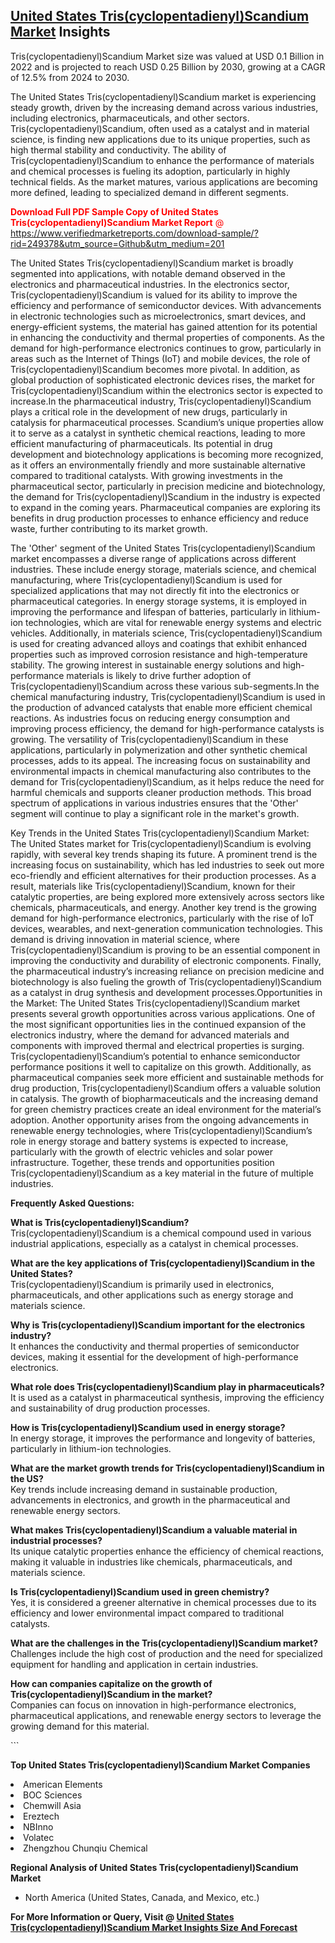 <h2><a href="https://www.verifiedmarketreports.com/download-sample/?rid=249378&amp;utm_source=Github&amp;utm_medium=201" target="_blank">United States Tris(cyclopentadienyl)Scandium Market</a> Insights</h2><p>Tris(cyclopentadienyl)Scandium Market size was valued at USD 0.1 Billion in 2022 and is projected to reach USD 0.25 Billion by 2030, growing at a CAGR of 12.5% from 2024 to 2030.</p><p><p>The United States Tris(cyclopentadienyl)Scandium market is experiencing steady growth, driven by the increasing demand across various industries, including electronics, pharmaceuticals, and other sectors. Tris(cyclopentadienyl)Scandium, often used as a catalyst and in material science, is finding new applications due to its unique properties, such as high thermal stability and conductivity. The ability of Tris(cyclopentadienyl)Scandium to enhance the performance of materials and chemical processes is fueling its adoption, particularly in highly technical fields. As the market matures, various applications are becoming more defined, leading to specialized demand in different segments. <p><span class=""><span style="color: #ff0000;"><strong>Download Full PDF Sample Copy of United States Tris(cyclopentadienyl)Scandium Market Report</strong> @ </span><a href="https://www.verifiedmarketreports.com/download-sample/?rid=249378&amp;utm_source=Github&amp;utm_medium=201" target="_blank">https://www.verifiedmarketreports.com/download-sample/?rid=249378&amp;utm_source=Github&amp;utm_medium=201</a></span></p></p><p>The United States Tris(cyclopentadienyl)Scandium market is broadly segmented into applications, with notable demand observed in the electronics and pharmaceutical industries. In the electronics sector, Tris(cyclopentadienyl)Scandium is valued for its ability to improve the efficiency and performance of semiconductor devices. With advancements in electronic technologies such as microelectronics, smart devices, and energy-efficient systems, the material has gained attention for its potential in enhancing the conductivity and thermal properties of components. As the demand for high-performance electronics continues to grow, particularly in areas such as the Internet of Things (IoT) and mobile devices, the role of Tris(cyclopentadienyl)Scandium becomes more pivotal. In addition, as global production of sophisticated electronic devices rises, the market for Tris(cyclopentadienyl)Scandium within the electronics sector is expected to increase.In the pharmaceutical industry, Tris(cyclopentadienyl)Scandium plays a critical role in the development of new drugs, particularly in catalysis for pharmaceutical processes. Scandium’s unique properties allow it to serve as a catalyst in synthetic chemical reactions, leading to more efficient manufacturing of pharmaceuticals. Its potential in drug development and biotechnology applications is becoming more recognized, as it offers an environmentally friendly and more sustainable alternative compared to traditional catalysts. With growing investments in the pharmaceutical sector, particularly in precision medicine and biotechnology, the demand for Tris(cyclopentadienyl)Scandium in the industry is expected to expand in the coming years. Pharmaceutical companies are exploring its benefits in drug production processes to enhance efficiency and reduce waste, further contributing to its market growth.</p><p>The 'Other' segment of the United States Tris(cyclopentadienyl)Scandium market encompasses a diverse range of applications across different industries. These include energy storage, materials science, and chemical manufacturing, where Tris(cyclopentadienyl)Scandium is used for specialized applications that may not directly fit into the electronics or pharmaceutical categories. In energy storage systems, it is employed in improving the performance and lifespan of batteries, particularly in lithium-ion technologies, which are vital for renewable energy systems and electric vehicles. Additionally, in materials science, Tris(cyclopentadienyl)Scandium is used for creating advanced alloys and coatings that exhibit enhanced properties such as improved corrosion resistance and high-temperature stability. The growing interest in sustainable energy solutions and high-performance materials is likely to drive further adoption of Tris(cyclopentadienyl)Scandium across these various sub-segments.In the chemical manufacturing industry, Tris(cyclopentadienyl)Scandium is used in the production of advanced catalysts that enable more efficient chemical reactions. As industries focus on reducing energy consumption and improving process efficiency, the demand for high-performance catalysts is growing. The versatility of Tris(cyclopentadienyl)Scandium in these applications, particularly in polymerization and other synthetic chemical processes, adds to its appeal. The increasing focus on sustainability and environmental impacts in chemical manufacturing also contributes to the demand for Tris(cyclopentadienyl)Scandium, as it helps reduce the need for harmful chemicals and supports cleaner production methods. This broad spectrum of applications in various industries ensures that the 'Other' segment will continue to play a significant role in the market's growth.</p><p>Key Trends in the United States Tris(cyclopentadienyl)Scandium Market: The United States market for Tris(cyclopentadienyl)Scandium is evolving rapidly, with several key trends shaping its future. A prominent trend is the increasing focus on sustainability, which has led industries to seek out more eco-friendly and efficient alternatives for their production processes. As a result, materials like Tris(cyclopentadienyl)Scandium, known for their catalytic properties, are being explored more extensively across sectors like chemicals, pharmaceuticals, and energy. Another key trend is the growing demand for high-performance electronics, particularly with the rise of IoT devices, wearables, and next-generation communication technologies. This demand is driving innovation in material science, where Tris(cyclopentadienyl)Scandium is proving to be an essential component in improving the conductivity and durability of electronic components. Finally, the pharmaceutical industry’s increasing reliance on precision medicine and biotechnology is also fueling the growth of Tris(cyclopentadienyl)Scandium as a catalyst in drug synthesis and development processes.Opportunities in the Market: The United States Tris(cyclopentadienyl)Scandium market presents several growth opportunities across various applications. One of the most significant opportunities lies in the continued expansion of the electronics industry, where the demand for advanced materials and components with improved thermal and electrical properties is surging. Tris(cyclopentadienyl)Scandium’s potential to enhance semiconductor performance positions it well to capitalize on this growth. Additionally, as pharmaceutical companies seek more efficient and sustainable methods for drug production, Tris(cyclopentadienyl)Scandium offers a valuable solution in catalysis. The growth of biopharmaceuticals and the increasing demand for green chemistry practices create an ideal environment for the material’s adoption. Another opportunity arises from the ongoing advancements in renewable energy technologies, where Tris(cyclopentadienyl)Scandium’s role in energy storage and battery systems is expected to increase, particularly with the growth of electric vehicles and solar power infrastructure. Together, these trends and opportunities position Tris(cyclopentadienyl)Scandium as a key material in the future of multiple industries.</p><p><b>Frequently Asked Questions:</b></p><p><b>What is Tris(cyclopentadienyl)Scandium?</b><br>Tris(cyclopentadienyl)Scandium is a chemical compound used in various industrial applications, especially as a catalyst in chemical processes.</p><p><b>What are the key applications of Tris(cyclopentadienyl)Scandium in the United States?</b><br>Tris(cyclopentadienyl)Scandium is primarily used in electronics, pharmaceuticals, and other applications such as energy storage and materials science.</p><p><b>Why is Tris(cyclopentadienyl)Scandium important for the electronics industry?</b><br>It enhances the conductivity and thermal properties of semiconductor devices, making it essential for the development of high-performance electronics.</p><p><b>What role does Tris(cyclopentadienyl)Scandium play in pharmaceuticals?</b><br>It is used as a catalyst in pharmaceutical synthesis, improving the efficiency and sustainability of drug production processes.</p><p><b>How is Tris(cyclopentadienyl)Scandium used in energy storage?</b><br>In energy storage, it improves the performance and longevity of batteries, particularly in lithium-ion technologies.</p><p><b>What are the market growth trends for Tris(cyclopentadienyl)Scandium in the US?</b><br>Key trends include increasing demand in sustainable production, advancements in electronics, and growth in the pharmaceutical and renewable energy sectors.</p><p><b>What makes Tris(cyclopentadienyl)Scandium a valuable material in industrial processes?</b><br>Its unique catalytic properties enhance the efficiency of chemical reactions, making it valuable in industries like chemicals, pharmaceuticals, and materials science.</p><p><b>Is Tris(cyclopentadienyl)Scandium used in green chemistry?</b><br>Yes, it is considered a greener alternative in chemical processes due to its efficiency and lower environmental impact compared to traditional catalysts.</p><p><b>What are the challenges in the Tris(cyclopentadienyl)Scandium market?</b><br>Challenges include the high cost of production and the need for specialized equipment for handling and application in certain industries.</p><p><b>How can companies capitalize on the growth of Tris(cyclopentadienyl)Scandium in the market?</b><br>Companies can focus on innovation in high-performance electronics, pharmaceutical applications, and renewable energy sectors to leverage the growing demand for this material.</p>```</p><p><strong>Top United States Tris(cyclopentadienyl)Scandium Market Companies</strong></p><div data-test-id=""><p><li>American Elements</li><li> BOC Sciences</li><li> Chemwill Asia</li><li> Ereztech</li><li> NBInno</li><li> Volatec</li><li> Zhengzhou Chunqiu Chemical</li></p><div><strong>Regional Analysis of&nbsp;United States Tris(cyclopentadienyl)Scandium Market</strong></div><ul><li dir="ltr"><p dir="ltr">North America&nbsp;(United States, Canada, and Mexico, etc.)</p></li></ul><p><strong>For More Information or Query, Visit @&nbsp;</strong><strong><a href="https://www.verifiedmarketreports.com/product/tris-cyclopentadienyl-scandium-market/?utm_source=Github&amp;utm_medium=201" target="_blank">United States Tris(cyclopentadienyl)Scandium Market Insights Size And Forecast</a></strong></p></div>
